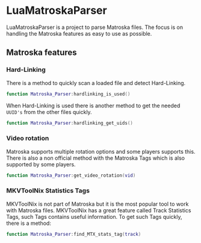 # LuaMatroskaParser

LuaMatroskaParser is a project to parse Matroska files.
The focus is on handling the Matroska features as easy to use as possible.

## Matroska features

### Hard-Linking

There is a method to quickly scan a loaded file and detect Hard-Linking.

```lua
function Matroska_Parser:hardlinking_is_used()
```

When Hard-Linking is used there is another method to get the needed `UUID's` from the other files quickly.

```lua
function Matroska_Parser:hardlinking_get_uids()
```

### Video rotation

Matroska supports multiple rotation options and some players supports this.
There is also a non official method with the Matroska Tags which is also supported by some players.

```lua
function Matroska_Parser:get_video_rotation(vid)
```

### MKVToolNix Statistics Tags

MKVToolNix is not part of Matroska but it is the most popular tool to work with Matroska files.
MKVToolNix has a great feature called Track Statistics Tags, such Tags contains useful information.
To get such Tags quickly, there is a method:

```lua
function Matroska_Parser:find_MTX_stats_tag(track)
```
